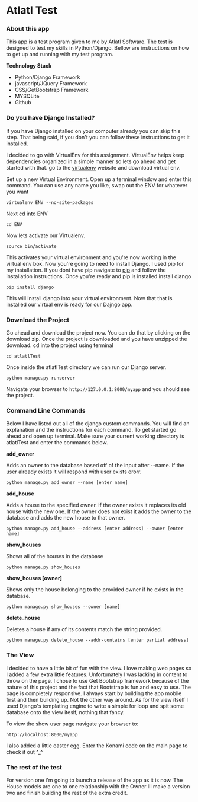 # Atlatl Test

### About this app

This app is a test program given to me by Atlatl Software. The test is designed to test my skills in Python/Django. Bellow are instructions on how to get up and running with my test program.

**Technology Stack**

* Python/Django Framework
* javascript/JQuery Framework
* CSS/GetBootstrap Framework
* MYSQLite
* Github


### Do you have Django Installed? 

If you have Django installed on your computer already you can skip this step. That being said, if you don't you can follow these instructions to get it installed. 

I decided to go with VirtualEnv for this assignment. VirtualEnv helps keep dependencies organized in a simple manner so lets go ahead and get started with that. go to the [virtualenv](http://virtualenv.readthedocs.org/en/latest/) website and download virtual env. 

Set up a new Virtual Environment. Open up a terminal window and enter this command.  You can use any name you like, swap out the ENV for whatever you want

`virtualenv ENV --no-site-packages`

Next cd into  ENV 

`cd ENV`

Now lets activate our Virtualenv. 

`source bin/activate` 

This activates your virtual environment and you're now working in the virtual env box.
Now you're going to need to install Django. I used pip for my installation. If you dont have pip navigate to [pip](https://pypi.python.org/pypi/pip) and follow the installation instructions. Once you're ready and pip is installed install django

`pip install django `

This will install django into your virtual environment. Now that that is installed our virtual env is ready for our Dajngo app.

### Download the Project 

Go ahead and download the project now. You can do that by clicking on the download zip. Once the project is downloaded and you have unzipped the download. cd into the project using terminal

`cd atlatlTest`

Once inside the atlatlTest directory we can run our Django server.

`python manage.py runserver`

Navigate your browser to `http://127.0.0.1:8000/myapp` and you should see the project.

### Command Line Commands

Below I have listed out all of the django custom commands. You will find an explanation and the instructions for each command. To get started
go ahead and open up terminal. Make sure your current working directory is atlatlTest and enter the commands below.

**add_owner**

Adds an owner to the database based off of the input after --name. If the user already exists it will respond with user exists erorr.

 `python manage.py add_owner --name [enter name]`

**add_house**

Adds a house to the specified owner. If the owner exists it replaces its old house with the new one. If the owner does not exist
it adds the owner to the database and adds the new house to that owner.

 `python manage.py add_house --address [enter address] --owner [enter name]`

**show_houses**

Shows all of the houses in the database

 `python manage.py show_houses`

**show_houses [owner]**

Shows only the house belonging to the provided owner if he exists in the database.

 `python manage.py show_houses --owner [name]`

**delete_house**

Deletes a house if any of its contents match the string provided.

 `python manage.py delete_house --addr-contains [enter partial address]`

### The View

I decided to have a little bit of fun with the view. I love making web pages so I added a few extra little features. Unfortunately I was lacking
in content to throw on the page. I chose to use Get Bootstrap framework because of the nature of this project and the fact that Bootstrap is fun and
easy to use. The page is completely responsive. I always start by building the app mobile first and then building up. Not the other way around. 
As for the view itself I used Django's templating engine to write a simple for loop and spit some database onto the view iteslf, nothing that
fancy.

To view the show user page navigate your browser to:

`http://localhost:8000/myapp`

I also added a little easter egg. Enter the Konami code on the main page to check it out ^_^

### The rest of the test

For version one i'm going to launch a release of the app as it is now. The House models are one to one relationship with the Owner
Ill make a version two and finish building the rest of the extra credit.